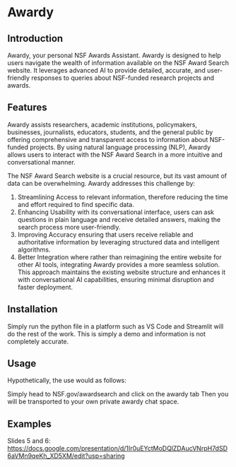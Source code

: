 # Awardy

## Introduction

Awardy, your personal NSF Awards Assistant. Awardy is designed to help users navigate the wealth of information available on the NSF Award Search website. It leverages advanced AI to provide detailed, accurate, and user-friendly responses to queries about NSF-funded research projects and awards.

## Features

Awardy assists researchers, academic institutions, policymakers, businesses, journalists, educators, students, and the general public by offering comprehensive and transparent access to information about NSF-funded projects. By using natural language processing (NLP), Awardy allows users to interact with the NSF Award Search in a more intuitive and conversational manner.

The NSF Award Search website is a crucial resource, but its vast amount of data can be overwhelming. Awardy addresses this challenge by:
1. Streamlining Access to relevant information, therefore reducing the time and effort required to find specific data.
2. Enhancing Usability with its conversational interface, users can ask questions in plain language and receive detailed answers, making the search process more user-friendly.
3. Improving Accuracy ensuring that users receive reliable and authoritative information by leveraging structured data and intelligent algorithms.
4. Better Integration where rather than reimagining the entire website for other AI tools, integrating Awardy provides a more seamless solution. This approach maintains the existing website structure and enhances it with conversational AI capabilities, ensuring minimal disruption and faster deployment.


## Installation

Simply run the python file in a platform such as VS Code and Streamlit will do the rest of the work. This is simply a demo and information is not completely accurate.

## Usage

Hypothetically, the use would as follows:

Simply head to NSF.gov/awardsearch and click on the awardy tab
Then you will be transported to your own private awardy chat space.

## Examples

Slides 5 and 6:
https://docs.google.com/presentation/d/1Ir0uEYctMoDQlZDAucVNrpH7dSD6aVMn9qeKh_XD5XM/edit?usp=sharing

